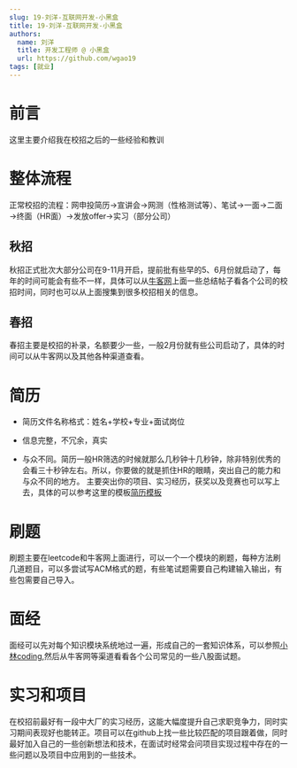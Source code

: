 ```yaml
---
slug: 19-刘洋-互联网开发-小黑盒
title: 19-刘洋-互联网开发-小黑盒
authors:
  name: 刘洋
  title: 开发工程师 @ 小黑盒
  url: https://github.com/wgao19
tags: [就业]
---
```




# 前言
这里主要介绍我在校招之后的一些经验和教训
# 整体流程
正常校招的流程：网申投简历→宣讲会→网测（性格测试等）、笔试→一面→二面→终面（HR面）→发放offer→实习（部分公司）
## 秋招
秋招正式批次大部分公司在9-11月开启，提前批有些早的5、6月份就启动了，每年的时间可能会有些不一样，具体可以从[牛客网](https://www.nowcoder.com/)上面一些总结帖子看各个公司的校招时间，同时也可以从上面搜集到很多校招相关的信息。
## 春招
春招主要是校招的补录，名额要少一些，一般2月份就有些公司启动了，具体的时间可以从牛客网以及其他各种渠道查看。

# 简历
- 简历文件名称格式：姓名+学校+专业+面试岗位


- 信息完整，不冗余，真实


- 与众不同。简历一般HR筛选的时候就那么几秒钟十几秒钟，除非特别优秀的会看三十秒钟左右。所以，你要做的就是抓住HR的眼睛，突出自己的能力和与众不同的地方。
主要突出你的项目、实习经历，获奖以及竞赛也可以写上去，具体的可以参考这里的模板[简历模板](https://programmercarl.com/%E5%89%8D%E5%BA%8F/%E7%A8%8B%E5%BA%8F%E5%91%98%E7%AE%80%E5%8E%86.html#%E7%AE%80%E5%8E%86%E7%AF%87%E5%B9%85)

# 刷题
刷题主要在leetcode和牛客网上面进行，可以一个一个模块的刷题，每种方法刷几道题目，可以多尝试写ACM格式的题，有些笔试题需要自己构建输入输出，有些包需要自己导入。

# 面经
面经可以先对每个知识模块系统地过一遍，形成自己的一套知识体系，可以参照[小林coding](https://xiaolincoding.com/),然后从牛客网等渠道看看各个公司常见的一些八股面试题。

# 实习和项目
在校招前最好有一段中大厂的实习经历，这能大幅度提升自己求职竞争力，同时实习期间表现好也能转正。项目可以在github上找一些比较匹配的项目跟着做，同时最好加入自己的一些创新想法和技术，在面试时经常会问项目实现过程中存在的一些问题以及项目中应用到的一些技术。
